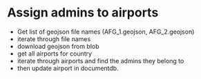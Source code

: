 # Assign admins to airports
- Get list of geojson file names (AFG_1.geojson, AFG_2.geojson)
- iterate through file names
- download geojson from blob
- get all airports for country
- iterate through airports and find the admins they belong to
- then update airport in documentdb.

